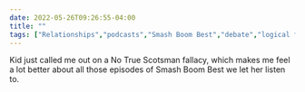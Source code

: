 ---date: 2022-05-26T09:26:55-04:00title: ""tags: ["Relationships","podcasts","Smash Boom Best","debate","logical fallacies"]---Kid just called me out on a No True Scotsman fallacy, which makes me feel a lot better about all those episodes of Smash Boom Best we let her listen to.